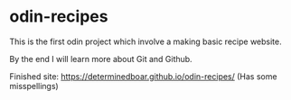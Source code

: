 # odin-recipes

This is the first odin project which involve 
a making basic recipe website.

By the end I will learn more about Git
and Github.

Finished site: https://determinedboar.github.io/odin-recipes/
(Has some misspellings)
